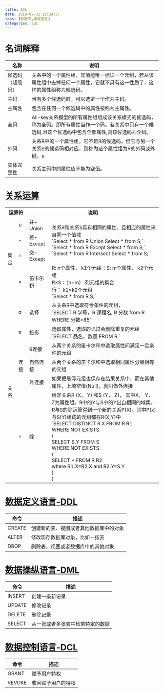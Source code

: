 ```yaml
---
title: SQL
date: 2019-07-31 19:24:57
tags: [数据库,编程语言]
categories: SQL
---
```


# 名词解释

| 名称             | 说明                                                         |
| ---------------- | ------------------------------------------------------------ |
| 候选码（超级码） | 关系中的一个属性组，其值能唯一标识一个元组，若从该属性组中去掉任何一个属性，它就不具有这一性质了，这样的属性组称为候选码。 |
| 主码             | 当有多个候选码时，可以选定一个作为主码。                     |
| 主属性           | 包含在任何一个候选码中的属性被称为主属性。                   |
| 全码             | All-key关系模型的所有属性组组成该关系模式的候选码，称为全码。即所有属性当作一个码。若关系中只有一个候选码,且这个候选码中包含全部属性,则该候选码为全码。 |
| 外码             | 关系R中的一个属性组，它不是R的候选码，但它与另一个关系S的候选码相对应，则称为这个属性组为R的外码或外键。s |
| 实体完整性       | 关系主码中的属性值不能为空值。                               |

<!--more-->

# [关系运算](.\关系运算-SQL.md) 

<table>
  <tr>
    <th colspan="2">运算符</th>
    <th colspan="2">说明</th>
  </tr>
  <tr>
    <td rowspan="4">集合</td>
    <td>∪</td>
    <td>并-Union</td>
    <td rowspan="3">关系R和关系S具有相同的属性，且相应的属性来自同一个值域<br>`Select * from R Union Select * from S;`<br>`Select * from R Except Select * from S;`<br>`Select * from R Intersect Select * from S;`<br></td>
  </tr>
  <tr>
    <td>-</td>
    <td>差-Except</td>
  </tr>
  <tr>
    <td>∩</td>
    <td>交-Except</td>
  </tr>
  <tr>
    <td>×</td>
    <td>笛卡尔积</td>
    <td>R: n个属性， k1个元组；S: m个属性， k2个元组<br>R×S：（n+m） 列元组的集合<br>行： k1×k2个元组<br>`Select * from R,S;`<br></td>
  </tr>
  <tr>
    <td rowspan="6">关系</td>
    <td>σ</td>
    <td>选择</td>
    <td>从关系R中选取符合条件的元组，<br>`SELECT R.学号，R.课程名, R.分数 from R WHERE 分数&gt;85`</td>
  </tr>
  <tr>
    <td>π </td>
    <td>投影</td>
    <td>选取属性，选取的记过会删除重复的元组<br>`SELECT 品名，数量 FROM R;`</td>
  </tr>
  <tr>
    <td rowspan="3">连接</td>
    <td>θ连接</td>
    <td>从两个关系的笛卡尔积中选取属性间满足一定条件的元组</td>
  </tr>
  <tr>
    <td>自然连接</td>
    <td>从两个关系的笛卡尔积中选取相同属性分量相等的元组</td>
  </tr>
  <tr>
    <td>外连接</td>
    <td>如果把悬浮元组也保存在结果关系中，而在其他属性，上填空值(Null)，就叫做外连接</td>
  </tr>
  <tr>
    <td>÷ </td>
    <td>除</td>
    <td>给定关系R (X， Y) 和S (Y， Z)， 其中X， Y， Z为属性组。R中的Y与S中的Y出自相同的域集。R与S的除运算得到一个新的关系P(X)。其中P(x)与S(Y)组成的元组都在R(X,Y)中<br>`SELECT DISTINCT R.X FROM R  R1<br>WHERE NOT EXISTS <br>(	<br>    SELECT S.Y FROM S <br>    WHERE NOT EXISTS <br>    (<br>        SELECT * FROM R R2 <br>        where R1.X=R2.X and R2.Y=S.Y<br>    )<br>)`</td>
  </tr>
</table>

# [数据定义语言-DDL](DDL-SQL.md)

| 命令   | 描述                                   |
| ------ | -------------------------------------- |
| CREATE | 创建新的表、视图或者其他数据库中的对象 |
| ALTER  | 修改现存数据库对象，比如一张表         |
| DROP   | 删除表、视图或者数据库中的其他对象     |

# [数据操纵语言-DML](./DML-SQL.md)

| 命令   | 描述                             |
| ------ | -------------------------------- |
| INSERT | 创建一条新记录                   |
| UPDATE | 修改记录                         |
| DELETE | 删除记录                         |
| SELECT | 从一张或者多张表中检索特定的数据 |

# [数据控制语言-DCL](./DCL-SQL.md)

| 命令   | 描述               |
| ------ | ------------------ |
| GRANT  | 赋予用户特权       |
| REVOKE | 收回赋予用户的特权 |



